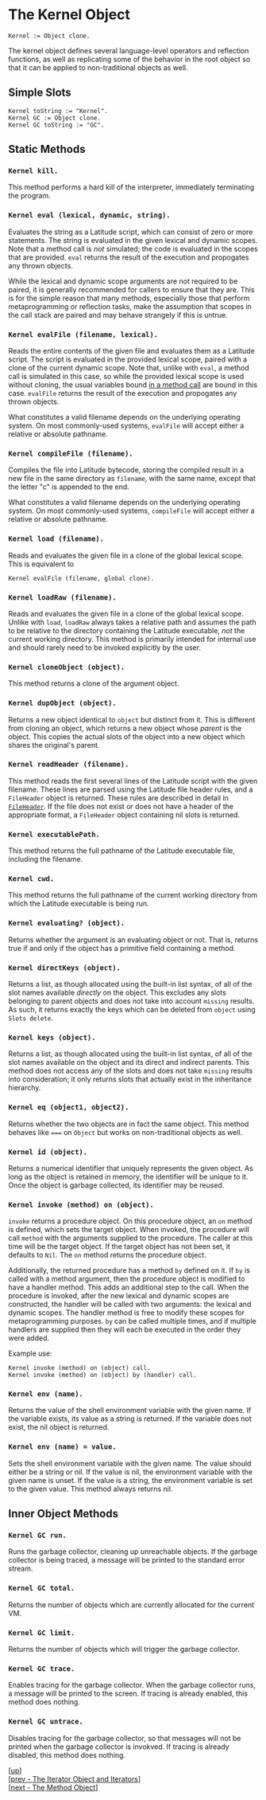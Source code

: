 
# The Kernel Object

    Kernel := Object clone.

The kernel object defines several language-level operators and
reflection functions, as well as replicating some of the behavior in
the root object so that it can be applied to non-traditional objects
as well.

## Simple Slots

    Kernel toString := "Kernel".
    Kernel GC := Object clone.
    Kernel GC toString := "GC".

## Static Methods

### `Kernel kill.`

This method performs a hard kill of the interpreter, immediately
terminating the program.

### `Kernel eval (lexical, dynamic, string).`

Evaluates the string as a Latitude script, which can consist of zero
or more statements. The string is evaluated in the given lexical and
dynamic scopes. Note that a method call is *not* simulated; the code
is evaluated in the scopes that are provided. `eval` returns the
result of the execution and propogates any thrown objects.

While the lexical and dynamic scope arguments are not required to be
paired, it is generally recommended for callers to ensure that they
are. This is for the simple reason that many methods, especially those
that perform metaprogramming or reflection tasks, make the assumption
that scopes in the call stack are paired and may behave strangely if
this is untrue.

### `Kernel evalFile (filename, lexical).`

Reads the entire contents of the given file and evaluates them as a
Latitude script. The script is evaluated in the provided lexical
scope, paired with a clone of the current dynamic scope. Note that,
unlike with `eval`, a method call is simulated in this case, so while
the provided lexical scope is used without cloning, the usual
variables
bound
[in a method call](../i_syntax_and_semantics/ch4_evaluation.md#method-calls) are
bound in this case. `evalFile` returns the result of the execution and
propogates any thrown objects.

What constitutes a valid filename depends on the underlying operating
system. On most commonly-used systems, `evalFile` will accept either a
relative or absolute pathname.

### `Kernel compileFile (filename).`

Compiles the file into Latitude bytecode, storing the compiled result
in a new file in the same directory as `filename`, with the same name,
except that the letter "c" is appended to the end.

What constitutes a valid filename depends on the underlying operating
system. On most commonly-used systems, `compileFile` will accept either a
relative or absolute pathname.

### `Kernel load (filename).`

Reads and evaluates the given file in a clone of the global lexical
scope. This is equivalent to

    Kernel evalFile (filename, global clone).

### `Kernel loadRaw (filename).`

Reads and evaluates the given file in a clone of the global lexical
scope. Unlike with `load`, `loadRaw` always takes a relative path and
assumes the path to be relative to the directory containing the
Latitude executable, *not* the current working directory. This method
is primarily intended for internal use and should rarely need to be
invoked explicitly by the user.

### `Kernel cloneObject (object).`

This method returns a clone of the argument object.

### `Kernel dupObject (object).`

Returns a new object identical to `object` but distinct from it. This
is different from cloning an object, which returns a new object whose
*parent* is the object. This copies the actual slots of the object
into a new object which shares the original's parent.

### `Kernel readHeader (filename).`

This method reads the first several lines of the Latitude script with
the given filename. These lines are parsed using the Latitude file
header rules, and a `FileHeader` object is returned. These rules are
described in detail in [`FileHeader`](fileheader.md). If the file does
not exist or does not have a header of the appropriate format, a
`FileHeader` object containing nil slots is returned.

### `Kernel executablePath.`

This method returns the full pathname of the Latitude executable file,
including the filename.

### `Kernel cwd.`

This method returns the full pathname of the current working directory
from which the Latitude executable is being run.

### `Kernel evaluating? (object).`

Returns whether the argument is an evaluating object or not. That is,
returns true if and only if the object has a primitive field
containing a method.

### `Kernel directKeys (object).`

Returns a list, as though allocated using the built-in list syntax, of
all of the slot names available *directly* on the object. This
excludes any slots belonging to parent objects and does not take into
account `missing` results. As such, it returns exactly the keys which
can be deleted from `object` using `Slots delete`.

### `Kernel keys (object).`

Returns a list, as though allocated using the built-in list syntax, of
all of the slot names available on the object and its direct and
indirect parents. This method does not access any of the slots and
does not take `missing` results into consideration; it only returns
slots that actually exist in the inheritance hierarchy.

### `Kernel eq (object1, object2).`

Returns whether the two objects are in fact the same object. This
method behaves like `===` on `Object` but works on non-traditional
objects as well.

### `Kernel id (object).`

Returns a numerical identifier that uniquely represents the given
object. As long as the object is retained in memory, the identifier
will be unique to it. Once the object is garbage collected, its
identifier may be reused.

### `Kernel invoke (method) on (object).`

`invoke` returns a procedure object. On this procedure object, an `on`
method is defined, which sets the target object. When invoked, the
procedure will call `method` with the arguments supplied to the
procedure. The caller at this time will be the target object. If the
target object has not been set, it defaults to `Nil`. The `on` method
returns the procedure object.

Additionally, the returned procedure has a method `by` defined on it.
If `by` is called with a method argument, then the procedure object is
modified to have a handler method. This adds an additional step to the
call. When the procedure is invoked, after the new lexical and dynamic
scopes are constructed, the handler will be called with two arguments:
the lexical and dynamic scopes. The handler method is free to modify
these scopes for metaprogramming purposes. `by` can be called multiple
times, and if multiple handlers are supplied then they will each be
executed in the order they were added.

Example use:

    Kernel invoke (method) on (object) call.
    Kernel invoke (method) on (object) by (handler) call.

### `Kernel env (name).`

Returns the value of the shell environment variable with the given
name. If the variable exists, its value as a string is returned. If
the variable does not exist, the nil object is returned.

### `Kernel env (name) = value.`

Sets the shell environment variable with the given name. The value
should either be a string or nil. If the value is nil, the environment
variable with the given name is unset. If the value is a string, the
environment variable is set to the given value. This method always
returns nil.

## Inner Object Methods

### `Kernel GC run.`

Runs the garbage collector, cleaning up unreachable objects. If the
garbage collector is being traced, a message will be printed to the
standard error stream.

### `Kernel GC total.`

Returns the number of objects which are currently allocated for the
current VM.

### `Kernel GC limit.`

Returns the number of objects which will trigger the garbage
collector.

### `Kernel GC trace.`

Enables tracing for the garbage collector. When the garbage collector
runs, a message will be printed to the screen. If tracing is already
enabled, this method does nothing.

### `Kernel GC untrace.`

Disables tracing for the garbage collector, so that messages will not
be printed when the garbage collector is invokved. If tracing is
already disabled, this method does nothing.

[[up](.)]
<br/>[[prev - The Iterator Object and Iterators](iterator.md)]
<br/>[[next - The Method Object](method.md)]

